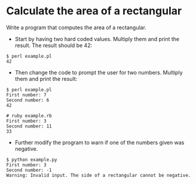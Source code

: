 # Calculate the area of a rectangular

Write a program that computes the area of a rectangular.

* Start by having two hard coded values. Multiply them and print the result. The result should be 42:
```
$ perl example.pl
42
```

* Then change the code to prompt the user for two numbers. Multiply them and print the result:
```
$ perl example.pl
First number: 7
Second number: 6
42

# ruby example.rb
First number: 3
Second number: 11
33
```

* Further modify the program to warn if one of the numbers given was negative.
```
$ python example.py
First number: 3
Second number: -1
Warning: Invalid input. The side of a rectangular cannot be negative.
```




